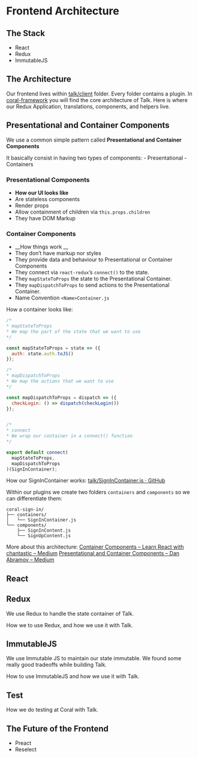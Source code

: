 # Frontend Architecture
## The Stack
- React
- Redux
- ImmutableJS


## The Architecture
Our frontend lives within [talk/client](https://github.com/coralproject/talk/tree/153193959cb4dfa5d8feaabb49811325f836ee68/client) folder. Every folder contains a plugin. In [coral-framework](https://github.com/coralproject/talk/tree/153193959cb4dfa5d8feaabb49811325f836ee68/client/coral-framework) you will find the core architecture of Talk.
Here is where our Redux Application, translations, components, and helpers live.


## Presentational and Container Components
We use a common simple pattern called 
__Presentational and Container Components__

It basically consist in having two types of components: 
	- Presentational 
	- Containers

### Presentational Components
- __How our UI looks like__
- Are stateless components
- Render props
- Allow containment of children via `this.props.children`
- They have DOM Markup

### Container Components
* __How things work __
* They don’t have markup nor styles
* They provide data and behaviour to Presentational or Container Components
* They connect via `react-redux`’s `connect()` to the state.
* They `mapStateToProps` the state to the Presentational Container.
* They `mapDispatchToProps` to send actions to the Presentational Container.
* Name Convention `<Name>Container.js`

How a container looks like:
```js
/* 
* mapStateToProps
* We map the part of the state that we want to use
*/

const mapStateToProps = state => ({
  auth: state.auth.toJS()
});

/* 
* mapDispatchToProps
* We map the actions that we want to use
*/

const mapDispatchToProps = dispatch => ({
  checkLogin: () => dispatch(checkLogin())
});


/* 
* connect
* We wrap our container in a connect() function
*/

export default connect(
  mapStateToProps,
  mapDispatchToProps
)(SignInContainer);
````

How our SignInContainer works: [talk/SignInContainer.js · GitHub](https://github.com/coralproject/talk/blob/153193959cb4dfa5d8feaabb49811325f836ee68/client/coral-sign-in/containers/SignInContainer.js)

Within our plugins we create two folders `containers` and `components` so we can differentiate them:
```
coral-sign-in/
├── containers/
│   └── SignInContainer.js
└── components/
    ├── SignInContent.js
    └── SignUpContent.js
```

More about this architecture:
[Container Components – Learn React with chantastic – Medium](https://medium.com/@learnreact/container-components-c0e67432e005#.w8mzgndcg)
[Presentational and Container Components – Dan Abramov – Medium](https://medium.com/@dan_abramov/smart-and-dumb-components-7ca2f9a7c7d0#.ai4ih55v3)

## React
## Redux
We use Redux to handle the state container of Talk.

How we to use Redux, and how we use it with Talk.


## ImmutableJS
We use Immutable JS to maintain our state immutable. 
We found some really good tradeoffs while building Talk.

How to use ImmutableJS and how we use it with Talk.


## Test
How we do testing at Coral with Talk.


## The Future of the Frontend
- Preact
- Reselect

